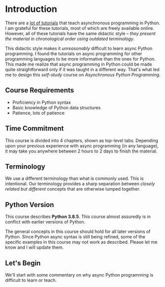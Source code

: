 # Introduction
There are a [lot of tutorials](https://www.google.com/search?q=async+programming+python) that
teach asynchronous programming in Python. I am grateful for these tutorials, most of which are
freely available online. However, all of these tutorials have the same didactic style –
*they present the material in chronological order using outdated terminology*.

This didactic style makes it *unreasonably* difficult to learn async Python programming.
I found the tutorials on async programming for other programming languages to be more informative
than the ones for Python. This made me realize that async programming in
Python could be made quite straightforward only if it was taught in a different way.
That's what led me to design this *self-study* course on *Asynchronous Python Programming*.

## Course Requirements
* Proficiency in Python syntax
* Basic knowledge of Python data structures
* Patience, lots of patience

## Time Commitment
This course is divided into 4 chapters, shown as top-level tabs. Depending upon your previous
experience with async programming (in any language), it may take you anywhere between 2 hours to
2 days to finish the material.

## Terminology
We use a different terminology than what is commonly used.
This is intentional. Our terminology provides a sharp separation between *closely related
but different* concepts that are otherwise lumped together.

## Python Version
This course describes **Python 3.8.5**. This course almost assuredly is in conflict with
earlier versions of Python.

The general concepts in this course should hold for all later versions of Python.
Since Python async syntax is still being refined, some of the specific
examples in this course may not work as described. Please let me know and I will update them.

## Let's Begin
We'll start with some commentary on why async Python programming is difficult to learn or teach.
